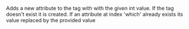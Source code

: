 Adds a new attribute to the tag with with the given int value. If the tag doesn't exist it is created. If an attribute at index 'which' already exists its value replaced by the provided value
